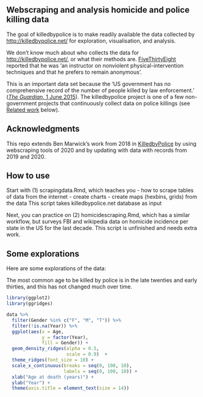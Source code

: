 Webscraping and analysis homicide and police killing data
---------------------------------------------------------

The goal of killedbypolice is to make readily available the data
collected by
<a href="http://killedbypolice.net/" class="uri">http://killedbypolice.net/</a>
for exploration, visualisation, and analysis.

We don’t know much about who collects the data for
<a href="http://killedbypolice.net/" class="uri">http://killedbypolice.net/</a>,
or what their methods are.
[FiveThirtyEight](https://fivethirtyeight.com/features/another-much-higher-count-of-police-homicides/)
reported that he was ‘an instructor on nonviolent physical-intervention
techniques and that he prefers to remain anonymous’.

This is an important data set because the ‘US government has no
comprehensive record of the number of people killed by law enforcement.’
([*The Guardian*, 1 June
2015](https://www.theguardian.com/us-news/ng-interactive/2015/jun/01/about-the-counted)).
The killedbypolice project is one of a few non-government projects that
continuously collect data on police killings (see [Related
work](#related-work) below).

Acknowledgments
---------------

This repo extends Ben Marwick’s work from 2018 in
[KilledbyPolice](https://github.com/benmarwick/killedbypolice) by using
webscraping tools of 2020 and by updating with data with records from
2019 and 2020.

How to use
----------

Start with (1) scrapingdata.Rmd, which teaches you - how to scrape
tables of data from the internet - create charts - create maps (hexbins,
grids) from the data This script takes killedbypolice.net database as
input

Next, you can practice on (2) homicidescraping.Rmd, which has a similar
workflow, but surveys FBI and wikipedia data on homicide incidence per
state in the US for the last decade. This script is unfinished and needs
extra work.

Some explorations
-----------------

Here are some explorations of the data:

The most common age to be killed by police is in the late twenties and
early thirties, and this has not changed much over time.

``` r
library(ggplot2)
library(ggridges)

data %>% 
  filter(Gender %in% c("F", "M", "T")) %>% 
  filter(!is.na(Year)) %>% 
  ggplot(aes(x = Age,
             y = factor(Year),
             fill = Gender)) +
  geom_density_ridges(alpha = 0.5, 
                      scale = 0.9)  +
  theme_ridges(font_size = 10) +
  scale_x_continuous(breaks = seq(0, 100, 10),
                     labels = seq(0, 100, 10)) +
  xlab("Age at death (years)") +
  ylab("Year") +
  theme(axis.title = element_text(size = 14))
```
